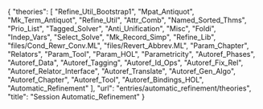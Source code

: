 {
    "theories": [
        "Refine_Util_Bootstrap1",
        "Mpat_Antiquot",
        "Mk_Term_Antiquot",
        "Refine_Util",
        "Attr_Comb",
        "Named_Sorted_Thms",
        "Prio_List",
        "Tagged_Solver",
        "Anti_Unification",
        "Misc",
        "Foldi",
        "Indep_Vars",
        "Select_Solve",
        "Mk_Record_Simp",
        "Refine_Lib",
        "files/Cond_Rewr_Conv.ML",
        "files/Revert_Abbrev.ML",
        "Param_Chapter",
        "Relators",
        "Param_Tool",
        "Param_HOL",
        "Parametricity",
        "Autoref_Phases",
        "Autoref_Data",
        "Autoref_Tagging",
        "Autoref_Id_Ops",
        "Autoref_Fix_Rel",
        "Autoref_Relator_Interface",
        "Autoref_Translate",
        "Autoref_Gen_Algo",
        "Autoref_Chapter",
        "Autoref_Tool",
        "Autoref_Bindings_HOL",
        "Automatic_Refinement"
    ],
    "url": "entries/automatic_refinement/theories",
    "title": "Session Automatic_Refinement"
}
